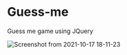 # Guess-me

Guess me game using JQuery

![Screenshot from 2021-10-17 18-11-23](https://user-images.githubusercontent.com/53649054/137627654-4b7f2ef4-7e1c-4c7e-bc35-5ba8c8387283.png)
